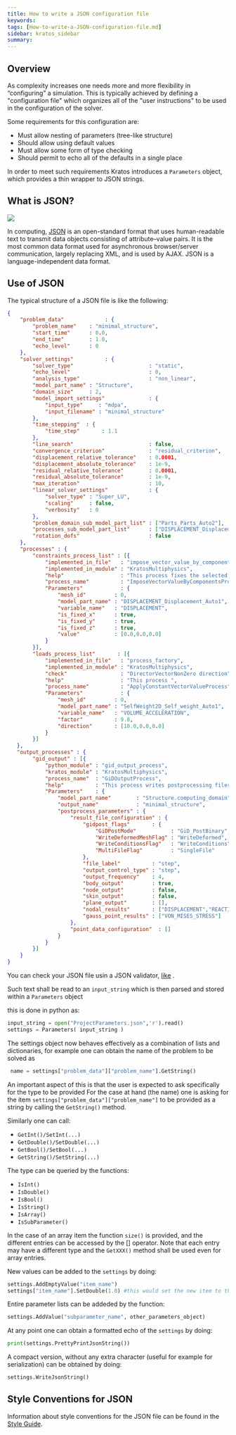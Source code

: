 ```yaml
---
title: How to write a JSON configuration file
keywords: 
tags: [How-to-write-a-JSON-configuration-file.md]
sidebar: kratos_sidebar
summary: 
---
```


## Overview

As complexity increases one needs more and more flexibility in “configuring” a simulation. This is typically achieved by defining a "configuration file" which organizes all of the "user instructions" to be used in the configuration of the solver. 

Some requirements for this configuration are:

*    Must allow nesting of parameters (tree-like structure)
*    Should allow using default values
*    Must allow some form of type checking
*    Should permit to echo all of the defaults in a single place 

In order to meet such requirements Kratos introduces a ``Parameters`` object, which provides a thin wrapper to JSON strings.

## What is JSON?

![](https://upload.wikimedia.org/wikipedia/commons/c/c9/JSON_vector_logo.svg)  

In computing, [JSON](https://en.wikipedia.org/wiki/JSON) is an open-standard format that uses human-readable text to transmit data objects consisting of attribute–value pairs. It is the most common data format used for asynchronous browser/server communication, largely replacing XML, and is used by AJAX. JSON is a language-independent data format.

## Use of JSON

The typical structure of a JSON file is like the following: 

```json
{
    "problem_data"             : {
        "problem_name"    : "minimal_structure",
        "start_time"      : 0.0,
        "end_time"        : 1.0,
        "echo_level"      : 0
    },
    "solver_settings"          : {
        "solver_type"                        : "static",
        "echo_level"                         : 0,
        "analysis_type"                      : "non_linear",
        "model_part_name" : "Structure",
        "domain_size"     : 2,
        "model_import_settings"              : {
            "input_type"     : "mdpa",
            "input_filename" : "minimal_structure"
        },
        "time_stepping"  : {
            "time_step"       : 1.1
        },
        "line_search"                        : false,
        "convergence_criterion"              : "residual_criterion",
        "displacement_relative_tolerance"    : 0.0001,
        "displacement_absolute_tolerance"    : 1e-9,
        "residual_relative_tolerance"        : 0.0001,
        "residual_absolute_tolerance"        : 1e-9,
        "max_iteration"                      : 10,
        "linear_solver_settings"             : {
            "solver_type" : "Super_LU",
            "scaling"     : false,
            "verbosity"   : 0
        },
        "problem_domain_sub_model_part_list" : ["Parts_Parts_Auto2"],
        "processes_sub_model_part_list"      : ["DISPLACEMENT_Displacement_Auto1","SelfWeight2D_Self_weight_Auto1"],
        "rotation_dofs"                      : false
    },
    "processes" : {
        "constraints_process_list" : [{
            "implemented_in_file"   : "impose_vector_value_by_components_process",
            "implemented_in_module" : "KratosMultiphysics",
            "help"                  : "This process fixes the selected components of a given vector variable",
            "process_name"          : "ImposeVectorValueByComponentsProcess",
            "Parameters"            : {
                "mesh_id"         : 0,
                "model_part_name" : "DISPLACEMENT_Displacement_Auto1",
                "variable_name"   : "DISPLACEMENT",
                "is_fixed_x"      : true,
                "is_fixed_y"      : true,
                "is_fixed_z"      : true,
                "value"           : [0.0,0.0,0.0]
            }
        }],
        "loads_process_list"       : [{
            "implemented_in_file"   : "process_factory",
            "implemented_in_module" : "KratosMultiphysics",
            "check"                 : "DirectorVectorNonZero direction",
            "help"                  : "This process ",
            "process_name"          : "ApplyConstantVectorValueProcess",
            "Parameters"            : {
                "mesh_id"         : 0,
                "model_part_name" : "SelfWeight2D_Self_weight_Auto1",
                "variable_name"   : "VOLUME_ACCELERATION",
                "factor"          : 9.8,
                "direction"       : [10.0,0.0,0.0]
            }
        }]
   },    
   "output_processes" : {
        "gid_output" : [{
            "python_module" : "gid_output_process",
            "kratos_module" : "KratosMultiphysics",
            "process_name"  : "GiDOutputProcess",
            "help"          : "This process writes postprocessing files for GiD",
            "Parameters"    : {
                "model_part_name"        : "Structure.computing_domain",
                "output_name"            : "minimal_structure",
                "postprocess_parameters" : {
                    "result_file_configuration" : {
                        "gidpost_flags"       : {
                            "GiDPostMode"           : "GiD_PostBinary",
                            "WriteDeformedMeshFlag" : "WriteDeformed",
                            "WriteConditionsFlag"   : "WriteConditions",
                            "MultiFileFlag"         : "SingleFile"
                        },
                        "file_label"          : "step",
                        "output_control_type" : "step",
                        "output_frequency"    : 4,
                        "body_output"         : true,
                        "node_output"         : false,
                        "skin_output"         : false,
                        "plane_output"        : [],
                        "nodal_results"       : ["DISPLACEMENT","REACTION"],
                        "gauss_point_results" : ["VON_MISES_STRESS"]
                    },
                    "point_data_configuration"  : []
                }
            }
        }]
    }
}
```

You can check your JSON file usin a JSON validator, [like](http://jsonlint.com/) .

Such text shall be read to an ``input_string`` which is then parsed and stored within a ``Parameters`` object

this is done in python as:

```py
input_string = open("ProjectParameters.json",'r').read()
settings = Parameters( input_string )
``` 

The settings object now behaves effectively as a combination of lists and dictionaries, for example one can obtain the name of the problem to be solved as 

```py
 name = settings["problem_data"]["problem_name"].GetString()
```

An important aspect of this is that the user is expected to ask specifically for the type to be provided For the case at hand (the name) one is asking for the item ``settings["problem_data"]["problem_name"]`` to be provided as a string by calling the ``GetString()`` method. 

Similarly one can call: 

*    ``GetInt()/SetInt(...)``
*    ``GetDouble()/SetDouble(...)``
*    ``GetBool()/SetBool(...)``
*    ``GetString()/SetString(...) ``

The type can be queried by the functions:

 *   ``IsInt()``
 *   ``IsDouble()``
 *   ``IsBool()``
 *   ``IsString()``
 *   ``IsArray()``
 *   ``IsSubParameter()`` 

In the case of an array item the function ``size()`` is provided, and the different entries can be accessed by the [] operator. Note that each entry may have a different type and the ``GetXXX()`` method shall be used even for array entries. 

New values can be added to the ``settings`` by doing:

```py
settings.AddEmptyValue("item_name")
settings["item_name"].SetDouble(1.0) #this would set the new item to the value of 1.0
``` 

Entire parameter lists can be addeded by the function:

```py
settings.AddValue("subparameter_name", other_parameters_object)
``` 

At any point one can obtain a formatted echo of the ``settings`` by doing:

```py
print(settings.PrettyPrintJsonString())
``` 

A compact version, without any extra character (useful for example for serialization) can be obtained by doing:

```py
settings.WriteJsonString()
``` 

## Style Conventions for JSON
Information about style conventions for the JSON file can be found in the [Style Guide](Style-Guide).
